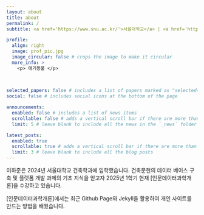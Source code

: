 ```yaml
---
layout: about
title: about
permalink: /
subtitle: <a href='https://www.snu.ac.kr/'>서울대학교</a> | <a href='https://eng.snu.ac.kr/snu/main/main.do'>공과대학 건축학과</a> | <a href='https://lahc.snu.ac.kr/'>역사도시건축연구실</a>

profile:
  align: right
  image: prof_pic.jpg
  image_circular: false # crops the image to make it circular
  more_info: >
    <p> 애기똥풀 </p>
   
   

selected_papers: false # includes a list of papers marked as "selected={true}"
social: false # includes social icons at the bottom of the page

announcements:
  enabled: false # includes a list of news items
  scrollable: false # adds a vertical scroll bar if there are more than 3 news items
  limit: 5 # leave blank to include all the news in the `_news` folder

latest_posts:
  enabled: true
  scrollable: true # adds a vertical scroll bar if there are more than 3 new posts items
  limit: 3 # leave blank to include all the blog posts
---
```


이하준은 2024년 서울대학교 건축학과에 입학했습니다. 건축문헌의 데이터 베이스 구축 및 플랫폼 개발 과제의 기초 지식을 얻고자 2025년 1학기 현재 [인문데이터과학개론]을 수강하고 있습니다.

[인문데이터과학개론]에서는 최근 Github Page와 Jekyll을 활용하여 개인 사이트를 만드는 방법을 배웠습니다.
